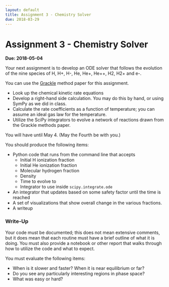 ```yaml
---
layout: default
title: Assignment 3 - Chemistry Solver
due: 2018-03-29
---
```


# Assignment 3 - Chemistry Solver

**Due: 2018-05-04**

Your next assignment is to develop an ODE solver that follows the evolution of
the nine species of H, H+, H-, He, He+, He++, H2, H2+ and e-.

You can use the [Grackle](https://arxiv.org/abs/1610.09591) method paper for
this assignment.

 * Look up the chemical kinetic rate equations
 * Develop a right-hand side calculation.  You may do this by hand, or using
   SymPy as we did in class.
 * Calculate the rate coefficients as a function of temperature; you can assume
   an ideal gas law for the temperature.
 * Utilize the SciPy integrators to evolve a network of reactions drawn from
   the Grackle methods paper.

You will have until May 4.  (May the Fourth be with you.)

You should produce the following items:

 * Python code that runs from the command line that accepts
   * Initial H ionization fraction
   * Initial He ionization fraction
   * Molecular hydrogen fraction
   * Density
   * Time to evolve to
   * Integrator to use inside `scipy.integrate.ode`
 * An integrator that updates based on some safety factor until the time is
   reached
 * A set of visualizations that show overall change in the various fractions.
 * A writeup

### Write-Up

Your code must be documented; this does not mean extensive comments, but it
does mean that each routine must have a brief outline of what it is doing.  You
must also provide a notebook or other report that walks through how to utilize
the code and what to expect.

You must evaluate the following items:

 * When is it slower and faster?  When it is near equilibrium or far?
 * Do you see any particularly interesting regions in phase space?
 * What was easy or hard?
